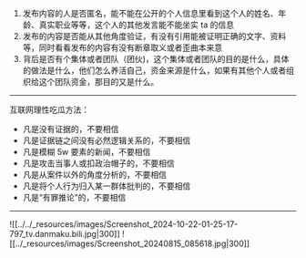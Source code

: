 1. 发布内容的人是否匿名，能不能在公开的个人信息里看到这个人的姓名、年龄、真实职业等等，这个人的其他发言能不能坐实 ta 的信息
2. 发布的内容是否能从其他角度验证，有没有引用能被证明正确的文字、资料等，同时看看发布的内容有没有断章取义或者歪曲本来意
3. 背后是否有个集体或者团队（团伙)，这个集体或者团队的目的是什么，具体的做法是什么，他们怎么养活自己，资金来源是什么，如果有其他个人或者组织给这个团队资金，那目的又是什么。

---

互联网理性吃瓜方法：
- 凡是没有证据的，不要相信
- 凡是证据链之间没有必然逻辑关系的，不要相信
- 凡是模糊 5w 要素的新闻，不要相信
- 凡是攻击当事人或扣政治帽子的，不要相信
- 凡是从案件以外的角度分析的，不要相信
- 凡是将个人行为归入某一群体批判的，不要相信
- 凡是“有罪推论”的，不要相信

---

![[../../_resources/images/Screenshot_2024-10-22-01-25-17-797_tv.danmaku.bili.jpg|300]] ![[../_resources/images/Screenshot_20240815_085618.jpg|300]]
